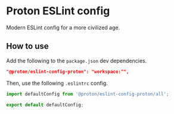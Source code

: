 # Proton ESLint config

Modern ESLint config for a more civilized age.

## How to use

Add the following to the `package.json` dev dependencies.

```json
"@proton/eslint-config-proton": "workspace:^",
```

Then, use the following `.eslintrc` config.

```js
import defaultConfig from '@proton/eslint-config-proton/all';

export default defaultConfig;
```
